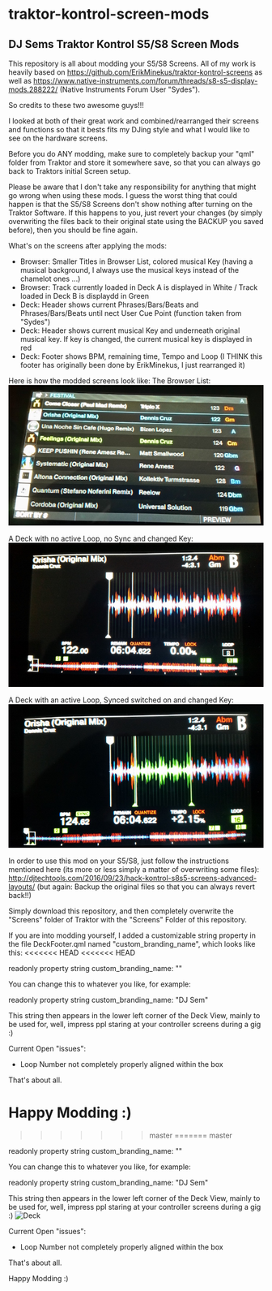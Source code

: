 # traktor-kontrol-screen-mods

DJ Sems Traktor Kontrol S5/S8 Screen Mods
------------------------------------------------

This repository is all about modding your S5/S8 Screens.
All of my work is heavily based on 
https://github.com/ErikMinekus/traktor-kontrol-screens   as well as
https://www.native-instruments.com/forum/threads/s8-s5-display-mods.288222/  (Native Instruments Forum User "Sydes").

So credits to these two awesome guys!!!

I looked at both of their great work and combined/rearranged their screens and functions so that
it bests fits my DJing style and what I would like to see on the hardware screens.

Before you do ANY modding, make sure to completely backup your "qml" folder from Traktor and store it somewhere save, so that
you can always go back to Traktors initial Screen setup.

Please be aware that I don't take any responsibility for anything that might go wrong when using these mods.
I guess the worst thing that could happen is that the S5/S8 Screens don't show nothing after turning on the Traktor Software. If this happens to you, just revert your changes (by simply overwriting the files back to their original state using the BACKUP you saved before), then you should be fine again.

What's on the screens after applying the mods:
- Browser: Smaller Titles in Browser List, colored musical Key (having a musical background, I always use the musical keys instead of the chamelot ones ...)
- Browser: Track currently loaded in Deck A is displayed in White / Track loaded in Deck B is displaydd in Green
- Deck: Header shows current Phrases/Bars/Beats and Phrases/Bars/Beats until nect User Cue Point (function taken from "Sydes")
- Deck: Header shows current musical Key and underneath original musical key. If key is changed, the current musical key is displayed in red
- Deck: Footer shows BPM, remaining time, Tempo and Loop (I THINK this footer has originally been done by ErikMinekus, I just  rearranged it)

Here is how the modded screens look like:
The Browser List:
![Browser](https://github.com/semomat/traktor-kontrol-screen-mods/blob/screenshots/BrowserList.jpg "Browser")

A Deck with no active Loop, no Sync and changed Key:
![Deck](https://github.com/semomat/traktor-kontrol-screen-mods/blob/screenshots/DeckNoLoopNoSyncChangedKey.jpg "Deck with no active Loop, no Sync and changed Key")

A Deck with an active Loop, Synced switched on and changed Key:
![Deck](https://github.com/semomat/traktor-kontrol-screen-mods/blob/screenshots/DeckActiveLoopChangedKey.jpg "Deck with active Loop, Sync and changed Key")

In order to use this mod on your S5/S8, just follow the instructions mentioned here (its more or less simply a matter of overwriting some files):
http://djtechtools.com/2016/09/23/hack-kontrol-s8s5-screens-advanced-layouts/ (but again: Backup the original files so that you can always revert back!!)

Simply download this repository, and then completely overwrite the "Screens" folder of Traktor with the "Screens" Folder of this repository.

If you are into modding yourself, I added a customizable string property in the file DeckFooter.qml named "custom_branding_name", which looks like this:
<<<<<<< HEAD
<<<<<<< HEAD

  readonly property string custom_branding_name: ""
  
You can change this to whatever you like, for example:

  readonly property string custom_branding_name: "DJ Sem"
 
This string then appears in the lower left corner of the Deck View, mainly to be used for, well, impress ppl staring at your controller screens during a gig :)

Current Open "issues":
- Loop Number not completely properly aligned within the box

That's about all.

Happy Modding :)
=======
>>>>>>> master
=======
>>>>>>> master

  readonly property string custom_branding_name: ""
  
You can change this to whatever you like, for example:

  readonly property string custom_branding_name: "DJ Sem"
 
This string then appears in the lower left corner of the Deck View, mainly to be used for, well, impress ppl staring at your controller screens during a gig :)
![Deck](https://github.com/semomat/traktor-kontrol-screen-mods/blob/screenshots/customBranding.jpg "Deck with custom branding")

Current Open "issues":
- Loop Number not completely properly aligned within the box

That's about all.

Happy Modding :)
